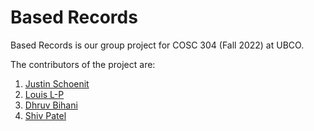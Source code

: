 # Based Records
Based Records is our group project for COSC 304 (Fall 2022) at UBCO.

The contributors of the project are:
1) [Justin Schoenit](https://github.com/justino599 )
2) [Louis L-P](https://github.com/LouisLP)
3) [Dhruv Bihani](https://github.com/DhruvBihani)
4) [Shiv Patel](https://github.com/shh1v)
